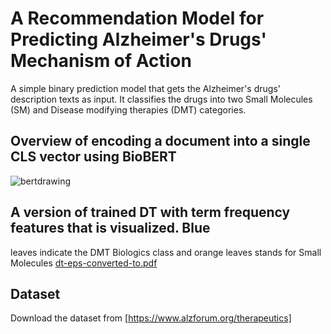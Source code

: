 # A Recommendation Model for Predicting Alzheimer's Drugs' Mechanism of Action
A simple binary prediction model that gets the Alzheimer's drugs' description texts as input. It classifies the drugs into two Small Molecules (SM) and Disease modifying therapies (DMT) categories. 

## Overview of encoding a document into a single CLS vector using BioBERT
![bertdrawing](https://user-images.githubusercontent.com/59030870/197609902-eb1ab132-53a2-448f-b975-227f34887e7b.png)
## A version of trained DT with term frequency features that is visualized. Blue
leaves indicate the DMT Biologics class and orange leaves stands for Small Molecules
[dt-eps-converted-to.pdf](https://github.com/esmailza/A-Recommendation-Model-for-Predicting-Alzheimer-s-Drugs-Mechanism-of-Action/files/9854740/dt-eps-converted-to.pdf)
 ## Dataset
 Download the dataset from [https://www.alzforum.org/therapeutics]
